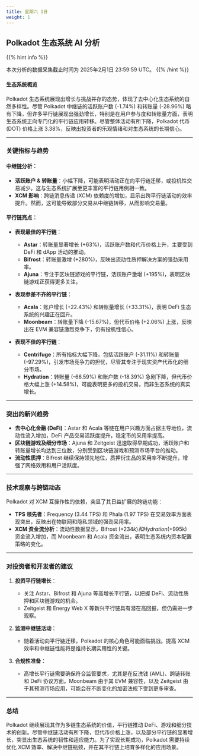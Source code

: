 ```yaml
---
title: 星期六 1日
weight: 1
---
```


## **Polkadot 生态系统 AI 分析**
{{% hint info %}}

本次分析的数据采集截止时间为 2025年2月1日 23:59:59 UTC。
{{% /hint %}}

#### 生态系统概览
Polkadot 生态系统展现出增长与挑战并存的态势，体现了去中心化生态系统的自然多样性。尽管 Polkadot 中继链的活跃账户数 (-1.74%) 和转账量 (-28.96%) 略有下降，但许多平行链展现出强劲增长，特别是在用户参与度和转账量方面，表明生态系统正向专门化的平行链应用转移。尽管整体活动有所下降，Polkadot 代币 (DOT) 价格上涨 3.38%，反映出投资者的乐观情绪和对生态系统的长期信心。

---

### 关键指标与趋势

#### 中继链分析：
- **活跃账户 & 转账量**：小幅下降，可能表明活动正在向平行链迁移，或投机性交易减少。这与生态系统扩展至更丰富的平行链用例相一致。
- **XCM 影响**：跨链消息传递 (XCM) 依赖度的增加，显示出跨平行链活动的效率提升。然而，这可能导致部分交易从中继链转移，从而影响交易量。

#### 平行链亮点：
- **表现最佳的平行链**：
  - **Astar**：转账量显著增长 (+63%)，活跃账户数和代币价格上升，主要受到 DeFi 和 dApp 活动的推动。
  - **Bifrost**：转账量激增 (+280%)，反映出流动性质押解决方案的强劲采用率。
  - **Ajuna**：专注于区块链游戏的平行链，活跃账户激增 (+195%)，表明区块链游戏正获得更多关注。

- **表现参差不齐的平行链**：
  - **Acala**：账户增长 (+22.43%) 和转账量增长 (+33.31%)，表明 DeFi 生态系统的兴趣正在回升。
  - **Moonbeam**：转账量下降 (-15.67%)，但代币价格 (+2.06%) 上涨，反映出在 EVM 兼容链激烈竞争下，仍有投机性信心。

- **表现不佳的平行链**：
  - **Centrifuge**：所有指标大幅下降，包括活跃账户 (-31.11%) 和转账量 (-97.29%)，引发市场竞争力的担忧，尽管其专注于现实资产代币化的细分市场。
  - **Hydration**：转账量 (-66.59%) 和账户数 (-18.39%) 急剧下降，但代币价格大幅上涨 (+14.58%)，可能表明更多的投机交易，而非生态系统的真实增长。

---

### 突出的新兴趋势
- **去中心化金融 (DeFi)**：Astar 和 Acala 等链在用户兴趣方面占据主导地位，流动性流入增加，DeFi 产品交易活跃度提升，稳定币的采用率提高。
- **区块链游戏及细分市场**：Ajuna 和 Zeitgeist 迅速取得早期成功，活跃账户和转账量增长均达到三位数，分别受到区块链游戏和预测市场平台的推动。
- **流动性质押**：Bifrost 继续保持领先地位，质押衍生品的采用率不断提升，增强了网络效用和用户活跃度。

---

### 技术观察与跨链动态
Polkadot 对 XCM 互操作性的依赖，突显了其日益扩展的跨链功能：
- **TPS 领先者**：Frequency (3.44 TPS) 和 Phala (1.97 TPS) 在交易效率方面表现突出，反映出在物联网和隐私领域的强劲采用率。
- **XCM 资金流分析**：流动性数据显示，Bifrost (+$234k) 和 Hydration (+$995k) 资金流入增加，而 Moonbeam 和 Acala 资金流出，表明生态系统内资本配置策略的变化。

---

### 对投资者和开发者的建议
1. **投资平行链增长**：
   - 关注 Astar、Bifrost 和 Ajuna 等高增长平行链，以把握 DeFi、流动性质押和区块链游戏的机会。
   - Zeitgeist 和 Energy Web X 等新兴平行链具有潜在高回报，但仍需进一步观察。

2. **监测中继链活动**：
   - 随着活动向平行链迁移，Polkadot 的核心角色可能面临挑战。提高 XCM 效率和中继链性能将是维持长期实用性的关键。

3. **合规性准备**：
   - 高增长平行链需要确保符合监管要求，尤其是在反洗钱 (AML)、跨链转账和 DeFi 协议方面。Moonbeam 由于其 EVM 兼容性，以及 Zeitgeist 由于其预测市场应用，可能会在不断变化的加密法规下受到更多审查。

---

### 总结
Polkadot 继续展现其作为多链生态系统的价值，平行链推动 DeFi、游戏和细分技术的创新。尽管中继链活动有所下降，但代币价格上涨，以及部分平行链的显著增长，突显出生态系统的韧性和适应能力。为了实现长期成功，Polkadot 需要持续优化 XCM 效率、解决中继链瓶颈，并在其平行链上培育多样化的应用场景。
